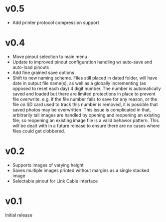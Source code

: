 # v0.5
- Add printer protocol compression support

# v0.4
- Move pinout selection to main menu
- Update to improved pinout configuration handling w/ auto-save and auto-load pinouts
- Add fine grained save options
- Shift to new naming scheme. Files still placed in dated folder, will have date in output file name(s), as well as a globally incrementing (as opposed to reset each day) 4 digit number. The number is automatically saved and loaded but there are limited protections in place to prevent file overwrite. e.g. if the file number fails to save for any reason, or the file on SD card used to track this number is removed, it is possible that saved photos may be overwritten. This issue is complicated in that, arbitrarily tall images are handled by opening and reopening an existing file; so reopening an existing image file is a valid behavior pattern. This will be dealt with in a future release to ensure there are no cases where files could get clobbered.

# v0.2
- Supports images of varying height
- Saves multiple images printed without margins as a single stacked image
- Selectable pinout for Link Cable interface

# v0.1
Initial release
